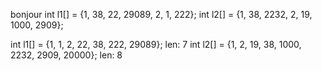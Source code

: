 bonjour
int l1[] = {1, 38, 22, 29089, 2, 1, 222};
int l2[] = {1, 38, 2232, 2, 19, 1000, 2909};

int l1[] = {1, 1, 2, 22, 38, 222, 29089}; len: 7
int l2[] = {1, 2, 19, 38, 1000, 2232, 2909, 20000}; len: 8
